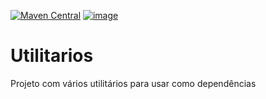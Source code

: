 [![Maven Central](https://maven-badges.herokuapp.com/maven-central/cz.jirutka.rsql/rsql-parser/badge.svg)](https://maven-badges.herokuapp.com/maven-central/cz.jirutka.rsql/rsql-parser)
[![image](https://img.shields.io/github/license/azgraal/utilitarios)](LICENSE)

# Utilitarios
Projeto com vários utilitários para usar como dependências
